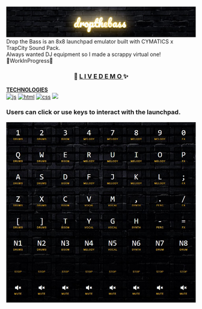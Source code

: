 ![Drop the Bass](./static/img/droptheb-banner.JPG)
Drop the Bass is an 8x8 launchpad emulator built with CYMATICS x TrapCity Sound Pack. </br>
Always wanted DJ equipment so I made a scrappy virtual one! </br>
🚧WorkInProgress🚧 

<h3 align="center"> 🎼
<a href="https://xerilius.github.io/drop-the-bass">L I V E D E M O </a> ✨
</h3>

<b><ins>TECHNOLOGIES</ins></b> <br>
<a href="https://developer.mozilla.org/en-US/docs/Web/JavaScript">
  <img alt="js" src="https://icongr.am/devicon/javascript-original.svg?size=70"></a> 
<a href="https://developer.mozilla.org/en-US/docs/Web/Guide/HTML/HTML5">
  <img alt="html" src="https://icongr.am/devicon/html5-original.svg?size=70"></a>
<a href="https://developer.mozilla.org/en-US/docs/Web/CSS">
  <img alt="css" src="https://icongr.am/devicon/css3-original.svg?size=70"></a>
<img src="https://icongr.am/devicon/sass-original.svg?size=70">

### Users can click or use keys to interact with the launchpad.
![Launchpad](./static/img/8x8launchpad.JPG)
